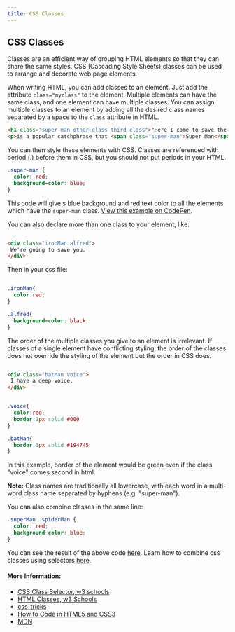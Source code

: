 ```yaml
---
title: CSS Classes
---
```

## CSS Classes

Classes are an efficient way of grouping HTML elements so that they can share the same styles. CSS (Cascading Style Sheets) classes can be used to arrange and decorate web page elements.

When writing HTML, you can add classes to an element. Just add the attribute `class="myclass"` to the element. Multiple elements can have the same class, and one element can have multiple classes. You can assign multiple classes to an element by adding all the desired class names separated by a space to the `class` attribute in HTML.

```html
<h1 class="super-man other-class third-class">"Here I come to save the day!"</h1>
<p>is a popular catchphrase that <span class="super-man">Super Man</span> often said.</p>
```

You can then style these elements with CSS. Classes are referenced with period (.) before them in CSS, but you should not put periods in your HTML.

```css
.super-man {
  color: red;
  background-color: blue;
}
```

This code will give s blue background and red text color to all the elements which have the `super-man` class.
[View this example on CodePen](https://codepen.io/Tlandis/pen/RLvomV).

You can also declare more than one class to your element, like:

```html

<div class="ironMan alfred">
 We're going to save you.
</div>

```

Then in your css file:

```css

.ironMan{
  color:red;
}

.alfred{
  background-color: black;
}

```
The order of the multiple classes you give to an element is irrelevant. If classes of a single element have conflicting styling, the order of the classes does not override the styling of the element but the order in CSS does.

```html

<div class="batMan voice">
 I have a deep voice.
</div>

```
```css

.voice{
  color:red;
  border:1px solid #000
}

.batMan{
  border:1px solid #194745
}

```
In this example, border of the element would be green even if the class "voice" comes second in html.

**Note:** Class names are traditionally all lowercase, with each word in a multi-word class name separated by hyphens (e.g. "super-man").

You can also combine classes in the same line:
```css
.superMan .spiderMan {
  color: red;
  background-color: blue;
}
```

You can see the result of the above code [here](https://codepen.io/Tlandis/pen/RLvomV).  Learn how to combine css classes using selectors [here](https://www.w3schools.com/css/css_combinators.asp). 

#### More Information:

<!-- Please add any articles you think might be helpful to read before writing the article -->

- [CSS Class Selector, w3 schools](https://www.w3schools.com/cssref/sel_class.asp)
- [HTML Classes, w3 Schools](https://www.w3schools.com/html/html_classes.asp)
- [css-tricks](https://css-tricks.com/how-css-selectors-work/)
- [How to Code in HTML5 and CSS3](http://howtocodeinhtml.com/chapter7.html)
- [MDN](https://developer.mozilla.org/en-US/docs/Web/HTML/Global_attributes/class)
